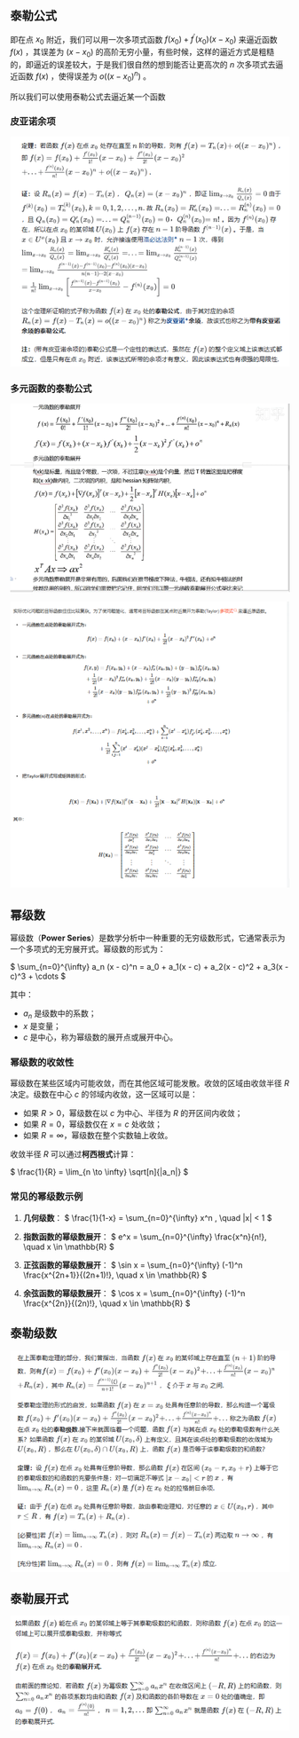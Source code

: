 ## 泰勒公式

即在点 $x_0$ 附近，我们可以用一次多项式函数 $f(x_0)+f^′(x_0)(x−x_0)$ 来逼近函数 $f(x)$ ，其误差为 $(x−x_0)$ 的高阶无穷小量，有些时候，这样的逼近方式是粗糙的，即逼近的误差较大，于是我们很自然的想到能否让更高次的 $n$ 次多项式去逼近函数 $f(x)$ ，使得误差为 $o((x−x_0)^n)$ 。

所以我们可以使用泰勒公式去逼近某一个函数

### 皮亚诺余项

![image-20240928002515150](../Image/image-20240928002515150.png)

### 多元函数的泰勒公式

![image-20240814164329613](../Image/image-20240814164329613.png)

![image-20240814173400990](../Image/image-20240814173400990.png)

## 幂级数

幂级数（**Power Series**）是数学分析中一种重要的无穷级数形式，它通常表示为一个多项式的无穷展开式。幂级数的形式为：

$
\sum_{n=0}^{\infty} a_n (x - c)^n = a_0 + a_1(x - c) + a_2(x - c)^2 + a_3(x - c)^3 + \cdots
$

其中：
- $a_n$ 是级数中的系数；
- $x$ 是变量；
- $c$ 是中心，称为幂级数的展开点或展开中心。

### 幂级数的收敛性

幂级数在某些区域内可能收敛，而在其他区域可能发散。收敛的区域由收敛半径 $R$ 决定。级数在中心 $c$ 的邻域内收敛，这一区域可以是：
- 如果 $R > 0$，幂级数在以 $c$ 为中心、半径为 $R$ 的开区间内收敛；
- 如果 $R = 0$，幂级数仅在 $x = c$ 处收敛；
- 如果 $R = \infty$，幂级数在整个实数轴上收敛。

收敛半径 $R$ 可以通过**柯西根式**计算：

$
\frac{1}{R} = \lim_{n \to \infty} \sqrt[n]{|a_n|}
$

### 常见的幂级数示例

1. **几何级数**：
   $
   \frac{1}{1-x} = \sum_{n=0}^{\infty} x^n , \quad |x| < 1
   $
   
2. **指数函数的幂级数展开**：
   $
   e^x = \sum_{n=0}^{\infty} \frac{x^n}{n!}, \quad x \in \mathbb{R}
   $

3. **正弦函数的幂级数展开**：
   $
   \sin x = \sum_{n=0}^{\infty} (-1)^n \frac{x^{2n+1}}{(2n+1)!}, \quad x \in \mathbb{R}
   $

4. **余弦函数的幂级数展开**：
   $
   \cos x = \sum_{n=0}^{\infty} (-1)^n \frac{x^{2n}}{(2n)!}, \quad x \in \mathbb{R}
   $

## 泰勒级数

![image-20240928002039778](../Image/image-20240928002039778.png)

## 泰勒展开式

![image-20240928002127085](../Image/image-20240928002127085.png)
